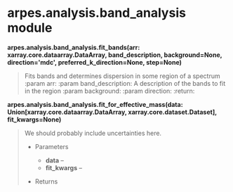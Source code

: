 # arpes.analysis.band\_analysis module

**arpes.analysis.band\_analysis.fit\_bands(arr:
xarray.core.dataarray.DataArray, band\_description, background=None,
direction='mdc', preferred\_k\_direction=None, step=None)**

> Fits bands and determines dispersion in some region of a spectrum
> :param arr: :param band\_description: A description of the bands to
> fit in the region :param background: :param direction: :return:

**arpes.analysis.band\_analysis.fit\_for\_effective\_mass(data:
Union\[xarray.core.dataarray.DataArray, xarray.core.dataset.Dataset\],
fit\_kwargs=None)**

> We should probably include uncertainties here.
> 
>   - Parameters
>     
>       - **data** –
>       - **fit\_kwargs** –
> 
>   - Returns
